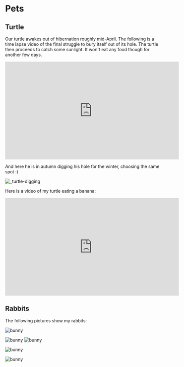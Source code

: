 # Pets

## Turtle

Our turtle awakes out of hibernation roughly mid-April. The following is a time lapse video of the final struggle to bury itself out of its hole. The turtle then proceeds to catch some sunlight. It won't eat any food though for another few days.

<iframe width="560" height="315" src="https://www.youtube.com/embed/u__G182Ewdg" title="YouTube video player" frameborder="0" allow="accelerometer; autoplay; clipboard-write; encrypted-media; gyroscope; picture-in-picture" allowfullscreen></iframe>

And here he is in autumn digging his hole for the winter, choosing the same spot :)

![_turtle-digging](_turtle-digging.jpg)

Here is a video of my turtle eating a banana:

<iframe width="560" height="315" src="https://www.youtube.com/embed/Xm2B3SXAl1Q" title="YouTube video player" frameborder="0" allow="accelerometer; autoplay; clipboard-write; encrypted-media; gyroscope; picture-in-picture" allowfullscreen></iframe>

## Rabbits

The following pictures show my rabbits:

![bunny](_bunny1.jpg)

![bunny](_bunny2.jpg) ![bunny](_bunny4.jpg)

![bunny](_bunny3.jpg)

![bunny](_bunny5.jpg)
